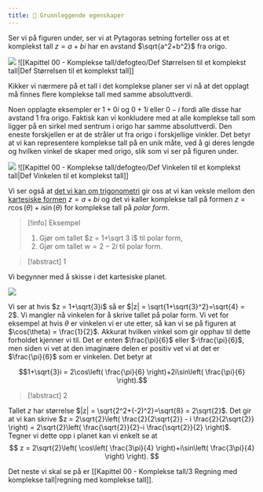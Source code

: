 ```yaml
---
title: 📄 Grunnleggende egenskaper
---
```

Ser vi på figuren under, ser vi at Pytagoras setning forteller oss at et komplekst tall $z = a+bi$ har en avstand $\sqrt{a^2+b^2}$ fra origo. 

![](Files/shapes%20at%2024-08-12%2014.13.06.svg)
![[Kapittel 00 - Komplekse tall/defogteo/Def Størrelsen til et komplekst tall|Def Størrelsen til et komplekst tall]]

Kikker vi nærmere på et tall i det komplekse planer ser vi nå at det opplagt må finnes flere komplekse tall med samme absoluttverdi. 

Noen opplagte eksempler er $1+0i$ og $0+1i$ eller $0-i$ fordi alle disse har avstand $1$ fra origo. Faktisk kan vi konkludere med at alle komplekse tall som ligger på en sirkel med sentrum i origo har samme absoluttverdi. Den eneste forskjellen er at de stråler ut fra origo i forskjellige vinkler. Det betyr at vi kan representere komplekse tall på en unik måte, ved å gi deres lengde og hvilken vinkel de skaper med origo, slik som vi ser på figuren under.

![](Files/shapes%20at%2024-08-12%2014.57.36.svg)
![[Kapittel 00 - Komplekse tall/defogteo/Def Vinkelen til et komplekst tall|Def Vinkelen til et komplekst tall]]

Vi ser også at [det vi kan om trigonometri](Kapittel%200%20-%20innledende%20kapittel/5.1%20Vinkelmål.md) gir oss at vi kan veksle mellom den [kartesiske formen](Kapittel%2000%20-%20Komplekse%20tall/1%20Komplekse%20tall.md) $z=a+bi$ og det vi kaller komplekse tall på formen $z = r\cos(\theta)+i\sin(\theta)$ for komplekse tall på *polar form*. 

> [!info] Eksempel 
> 1. Gjør om tallet $z = 1+\sqrt 3 i$ til polar form,
> 2. Gjør om tallet $w = 2-2i$ til polar form.

> [!abstract] 1

Vi begynner med å skisse i det kartesiske planet. 

![](Files/shapes%20at%2024-08-12%2015.11.07.svg)

Vi ser at hvis $z = 1+\sqrt{3}i$ så er $|z| = \sqrt{1+\sqrt{3}^2}=\sqrt{4} = 2$. Vi mangler nå vinkelen for å skrive tallet på polar form. Vi vet for eksempel at hvis $\theta$ er vinkelen vi er ute etter, så kan vi se på figuren at $\cos(\theta) = \frac{1}{2}$. Akkurat hvilken vinkel som gir opphav til dette forholdet kjenner vi til. Det er enten $\frac{\pi}{6}$ eller $-\frac{\pi}{6}$, men siden vi vet at den imaginære delen er positiv vet vi at det er $\frac{\pi}{6}$ som er vinkelen. Det betyr at 

$$1+\sqrt{3}i = 2\cos\left( \frac{\pi}{6} \right)+2i\sin\left( \frac{\pi}{6} \right).$$
> [!abstract] 2

Tallet $z$ har størrelse $|z| = \sqrt{2^2+(-2)^2}=\sqrt{8} = 2\sqrt{2}$. Det gir at vi kan skrive $z = 2\sqrt{2}\left( \frac{2}{2\sqrt{2}} - i \frac{2}{2\sqrt{2}}  \right) = 2\sqrt{2}\left( \frac{\sqrt{2}}{2}-i \frac{\sqrt{2}}{2} \right)$. Tegner vi dette opp i planet kan vi enkelt se at
$$
z = 2\sqrt{2}\left( \cos\left( \frac{3\pi}{4} \right)+i\sin\left( \frac{3\pi}{4} \right) \right).
$$

Det neste vi skal se på er [[Kapittel 00 - Komplekse tall/3 Regning med komplekse tall|regning med komplekse tall]].